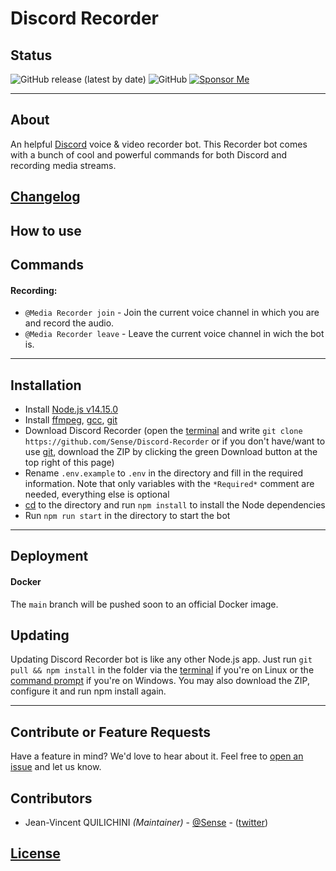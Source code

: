 # Discord Recorder

## Status

![GitHub release (latest by date)](https://img.shields.io/github/v/release/Sense/Discord-Recorder?sort=semver)
![GitHub](https://img.shields.io/github/license/Sense/Discord-Recorder)
[![Sponsor Me](https://img.shields.io/static/v1?label=Sponsor%20Sense&message=%E2%9D%A4&logo=GitHub)](https://github.com/sponsors/sense)
___

## About

An helpful  [Discord](https://discordapp.com) voice & video recorder bot. This Recorder bot comes with a bunch of cool and powerful commands for both Discord and recording media streams.

## [Changelog](CHANGELOG.md)

## How to use

## Commands

#### Recording:
- `@Media Recorder join` - Join the current voice channel in which you are and record the audio.
- `@Media Recorder leave` - Leave the current voice channel in wich the bot is.

---

## Installation

- Install [Node.js v14.15.0](https://nodejs.org/en)
- Install [ffmpeg](https://ffmpeg.org), [gcc](https://gcc.gnu.org), [git](https://git-scm.com)
- Download Discord Recorder (open the [terminal](http://www.howtogeek.com/140679/beginner-geek-how-to-start-using-the-linux-terminal) and write `git clone https://github.com/Sense/Discord-Recorder` or if you don't have/want to use [git](https://git-scm.com/downloads), download the ZIP by clicking the green Download button at the top right of this page)
- Rename `.env.example` to `.env` in the directory and fill in the required information. Note that only variables with the `*Required*` comment are needed, everything else is optional
- [cd](https://en.wikipedia.org/wiki/Cd_%28command%29) to the directory and run `npm install` to install the Node dependencies
- Run `npm run start` in the directory to start the bot

---

## Deployment

#### Docker

The `main` branch will be pushed soon to an official Docker image.

## Updating

Updating Discord Recorder bot is like any other Node.js app. Just run `git pull && npm install` in the folder via the [terminal](http://www.howtogeek.com/140679/beginner-geek-how-to-start-using-the-linux-terminal) if you're on Linux or the [command prompt](http://windows.microsoft.com/en-us/windows/command-prompt-faq) if you're on Windows. You may also download the ZIP, configure it and run npm install again.

---

## Contribute or Feature Requests

Have a feature in mind? We'd love to hear about it. Feel free to [open an issue](https://github.com/Sense/Discord-Recorder/issues/new) and let us know.

## Contributors

- Jean-Vincent QUILICHINI  *(Maintainer)* - [@Sense](https://github.com/Sense) - ([twitter](https://twitter.com/jvq_txt))

## [License](LICENSE)
